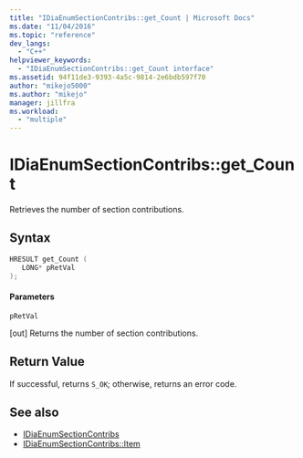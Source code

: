 ```yaml
---
title: "IDiaEnumSectionContribs::get_Count | Microsoft Docs"
ms.date: "11/04/2016"
ms.topic: "reference"
dev_langs:
  - "C++"
helpviewer_keywords:
  - "IDiaEnumSectionContribs::get_Count interface"
ms.assetid: 94f11de3-9393-4a5c-9814-2e6bdb597f70
author: "mikejo5000"
ms.author: "mikejo"
manager: jillfra
ms.workload:
  - "multiple"
---
```

# IDiaEnumSectionContribs::get_Count
Retrieves the number of section contributions.

## Syntax

```C++
HRESULT get_Count ( 
   LONG* pRetVal
);
```

#### Parameters
 `pRetVal`

[out] Returns the number of section contributions.

## Return Value
 If successful, returns `S_OK`; otherwise, returns an error code.

## See also
- [IDiaEnumSectionContribs](../../debugger/debug-interface-access/idiaenumsectioncontribs.md)
- [IDiaEnumSectionContribs::Item](../../debugger/debug-interface-access/idiaenumsectioncontribs-item.md)